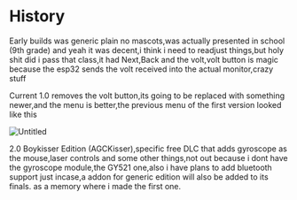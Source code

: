 # History

Early builds was generic plain no mascots,was actually presented in school (9th grade) and yeah it was decent,i think i need to
readjust things,but holy shit did i pass that class,it had Next,Back and the volt,volt button is magic because the esp32 sends
the volt received into the actual monitor,crazy stuff

Current 1.0 removes the volt button,its going to be replaced with something newer,and the menu is better,the previous menu of the
first version looked like this

![Untitled](https://github.com/user-attachments/assets/77836077-c8ff-4d42-a98c-0a82b1a8c528)


2.0 Boykisser Edition (AGCKisser),specific free DLC that adds gyroscope as the mouse,laser controls and some other things,not out because i dont have the
gyroscope module,the GY521 one,also i have plans to add bluetooth support just incase,a addon for generic edition will also be added to its finals.
as a memory where i made the first one.
